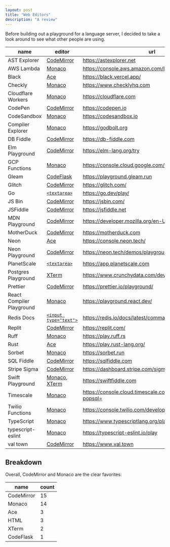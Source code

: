 ```yaml
---
layout: post
title: "Web Editors"
description: "A review"
---
```


Before building out a playground for a language server, I decided to take a look around to see what other people are using.

| name                      | editor                             | url                                                            |
| ------------------------- | ---------------------------------- | -------------------------------------------------------------- |
| AST Explorer              | [CodeMirror][codemirror]           | https://astexplorer.net                                        |
| AWS Lambda                | [Monaco][monaco]                   | https://console.aws.amazon.com/lambda/                         |
| Black                     | [Ace][ace]                         | https://black.vercel.app/                                      |
| Checkly                   | [Monaco][monaco]                   | https://www.checklyhq.com                                      |
| Cloudflare Workers        | [Monaco][monaco]                   | https://cloudflare.com                                         |
| CodePen                   | [CodeMirror][codemirror]           | https://codepen.io                                             |
| CodeSandbox               | [Monaco][monaco]                   | https://codesandbox.io                                         |
| Compiler Explorer         | [Monaco][monaco]                   | https://godbolt.org                                            |
| DB Fiddle                 | [CodeMirror][codemirror]           | https://db-fiddle.com                                          |
| Elm Playground            | [CodeMirror][codemirror]           | https://elm-lang.org/try                                       |
| GCP Functions             | [Monaco][monaco]                   | https://console.cloud.google.com/functions/                    |
| Gleam                     | [CodeFlask][codeflask]             | https://playground.gleam.run                                   |
| Glitch                    | [CodeMirror][codemirror]           | https://glitch.com/                                            |
| Go                        | [`<textarea>`][textarea]           | https://go.dev/play/                                           |
| JS Bin                    | [CodeMirror][codemirror]           | https://jsbin.com/                                             |
| JSFiddle                  | [CodeMirror][codemirror]           | https://jsfiddle.net                                           |
| MDN Playground            | [CodeMirror][codemirror]           | https://developer.mozilla.org/en-US/play                       |
| MotherDuck                | [CodeMirror][codemirror]           | https://motherduck.com                                         |
| Neon                      | [Ace][ace]                         | https://console.neon.tech/                                     |
| Neon Playground           | [CodeMirror][codemirror]           | https://neon.tech/demos/playground                             |
| PlanetScale               | [`<textarea>`][textarea]           | https://app.planetscale.com                                    |
| Postgres Playground       | [XTerm][xterm]                     | https://www.crunchydata.com/developers/playground/             |
| Prettier                  | [CodeMirror][codemirror]           | https://prettier.io/playground/                                |
| React Compiler Playground | [Monaco][monaco]                   | https://playground.react.dev/                                  |
| Redis Docs                | [`<input type="text">`][inputtext] | https://redis.io/docs/latest/commands/hset/                    |
| Replit                    | [CodeMirror][codemirror]           | https://replit.com/                                            |
| Ruff                      | [Monaco][monaco]                   | https://play.ruff.rs                                           |
| Rust                      | [Ace][ace]                         | https://play.rust-lang.org/                                    |
| Sorbet                    | [Monaco][monaco]                   | https://sorbet.run                                             |
| SQL Fiddle                | [CodeMirror][codemirror]           | https://sqlfiddle.com                                          |
| Stripe Sigma              | [CodeMirror][codemirror]           | https://dashboard.stripe.com/sigma/queries                     |
| Swift Playground          | [Monaco][monaco], [XTerm][xterm]   | https://swiftfiddle.com                                        |
| Timescale                 | [Monaco][monaco]                   | https://console.cloud.timescale.com/dashboard/services?popsql= |
| Twilio Functions          | [Monaco][monaco]                   | https://console.twilio.com/develop/functions                   |
| TypeScript                | [Monaco][monaco]                   | https://www.typescriptlang.org/play/                           |
| typescript-eslint         | [Monaco][monaco]                   | https://typescript-eslint.io/play                              |
| val town                  | [CodeMirror][codemirror]           | https://www.val.town                                           |

[monaco]: https://microsoft.github.io/monaco-editor/
[codeflask]: https://www.npmjs.com/package/codeflask
[ace]: https://ace.c9.io
[codemirror]: https://codemirror.net
[xterm]: https://xtermjs.org
[textarea]: https://developer.mozilla.org/en-US/docs/Web/HTML/Element/textarea
[inputtext]: https://developer.mozilla.org/en-US/docs/Web/HTML/Element/input/text

## Breakdown

Overall, CodeMirror and Monaco are the clear favorites:

| name       | count |
| ---------- | ----- |
| CodeMirror | 15    |
| Monaco     | 14    |
| Ace        | 3     |
| HTML       | 3     |
| XTerm      | 2     |
| CodeFlask  | 1     |
